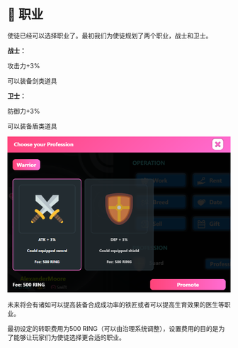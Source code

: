 # 🏫 职业

使徒已经可以选择职业了。最初我们为使徒规划了两个职业，战士和卫士。

**战士：**

攻击力+3%

可以装备剑类道具



**卫士：**

防御力+3%

可以装备盾类道具

![](<../.gitbook/assets/image (27).png>)

未来将会有诸如可以提高装备合成成功率的铁匠或者可以提高生育效果的医生等职业。

最初设定的转职费用为500 RING（可以由治理系统调整），设置费用的目的是为了能够让玩家们为使徒选择更合适的职业。

